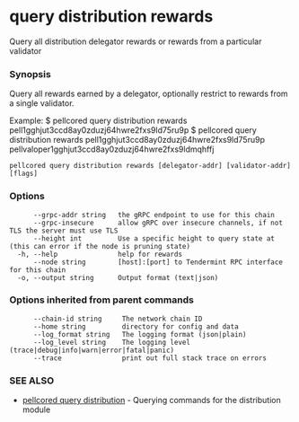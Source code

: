 # query distribution rewards

Query all distribution delegator rewards or rewards from a particular validator

### Synopsis

Query all rewards earned by a delegator, optionally restrict to rewards from a single validator.

Example:
$ pellcored query distribution rewards pell1gghjut3ccd8ay0zduzj64hwre2fxs9ld75ru9p
$ pellcored query distribution rewards pell1gghjut3ccd8ay0zduzj64hwre2fxs9ld75ru9p pellvaloper1gghjut3ccd8ay0zduzj64hwre2fxs9ldmqhffj

```
pellcored query distribution rewards [delegator-addr] [validator-addr] [flags]
```

### Options

```
      --grpc-addr string   the gRPC endpoint to use for this chain
      --grpc-insecure      allow gRPC over insecure channels, if not TLS the server must use TLS
      --height int         Use a specific height to query state at (this can error if the node is pruning state)
  -h, --help               help for rewards
      --node string        [host]:[port] to Tendermint RPC interface for this chain 
  -o, --output string      Output format (text|json) 
```

### Options inherited from parent commands

```
      --chain-id string     The network chain ID
      --home string         directory for config and data 
      --log_format string   The logging format (json|plain) 
      --log_level string    The logging level (trace|debug|info|warn|error|fatal|panic) 
      --trace               print out full stack trace on errors
```

### SEE ALSO

* [pellcored query distribution](pellcored_query_distribution.md)	 - Querying commands for the distribution module

